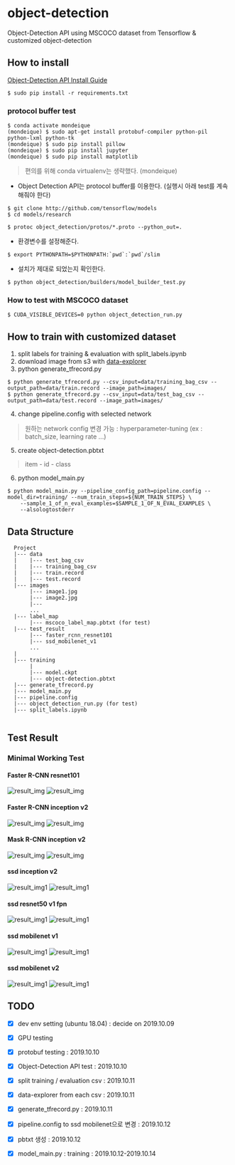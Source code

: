 # object-detection
Object-Detection API using MSCOCO dataset from Tensorflow & customized object-detection

## How to install 
[Object-Detection API Install Guide](https://github.com/tensorflow/models/blob/master/research/object_detection/g3doc/installation.md)
```
$ sudo pip install -r requirements.txt
```
### protocol buffer test
```
$ conda activate mondeique
(mondeique) $ sudo apt-get install protobuf-compiler python-pil python-lxml python-tk
(mondeique) $ sudo pip install pillow
(mondeique) $ sudo pip install jupyter
(mondeique) $ sudo pip install matplotlib 
```
> 편의를 위해 conda virtualenv는 생략했다. (mondeique)
- Object Detection API는 protocol buffer를 이용한다. (실행시 아래 test를 계속 해줘야 한다)
```
$ git clone http://github.com/tensorflow/models
$ cd models/research

$ protoc object_detection/protos/*.proto --python_out=.
```
- 환경변수를 설정해준다.
```
$ export PYTHONPATH=$PYTHONPATH:`pwd`:`pwd`/slim
```
- 설치가 제대로 되었는지 확인한다. 
```
$ python object_detection/builders/model_builder_test.py
```
### How to test with MSCOCO dataset
```
$ CUDA_VISIBLE_DEVICES=0 python object_detection_run.py
```
## How to train with customized dataset

1. split labels for training & evaluation with split_labels.ipynb
2. download image from s3 with [data-explorer](https://github.com/mondeique/data-explorer)
3. python generate_tfrecord.py 
```
$ python generate_tfrecord.py --csv_input=data/training_bag_csv --output_path=data/train.record --image_path=images/
$ python generate_tfrecord.py --csv_input=data/test_bag_csv --output_path=data/test.record --image_path=images/
```

4. change pipeline.config with selected network
> 원하는 network config 변경 가능 : hyperparameter-tuning (ex : batch_size, learning rate ...)
5. create object-detection.pbtxt
> item - id - class
6. python model_main.py
```
$ python model_main.py --pipeline_config_path=pipeline.config --model_dir=training/ --num_train_steps=${NUM_TRAIN_STEPS} \
    --sample_1_of_n_eval_examples=$SAMPLE_1_OF_N_EVAL_EXAMPLES \
    --alsologtostderr
```
## Data Structure
```
  Project
  |--- data
  |    |--- test_bag_csv
  |    |--- training_bag_csv
  |    |--- train.record
  |    |--- test.record
  |--- images
       |--- image1.jpg
       |--- image2.jpg
       |---
       ...
  |--- label_map
       |--- mscoco_label_map.pbtxt (for test)
  |--- test_result
       |--- faster_rcnn_resnet101
       |--- ssd_mobilenet_v1
       ...
  |     
  |--- training
       |        
       |--- model.ckpt 
       |--- object-detection.pbtxt
  |--- generate_tfrecord.py
  |--- model_main.py
  |--- pipeline.config
  |--- object_detection_run.py (for test)
  |--- split_labels.ipynb
       
  ```
## Test Result
### Minimal Working Test
#### Faster R-CNN resnet101
![result_img](./test_result/faster_rcnn_resnet101/result_img2.jpg)
![result_img](./test_result/faster_rcnn_resnet101/result_img3.jpg)
#### Faster R-CNN inception v2
![result_img](./test_result/faster_rcnn_inception_v2/result_img2.jpg)
![result_img](./test_result/faster_rcnn_inception_v2/result_img3.jpg)
#### Mask R-CNN inception v2
![result_img](./test_result/mask_rcnn_inception_v2/result_img2.jpg)
![result_img](./test_result/mask_rcnn_inception_v2/result_img3.jpg)
#### ssd inception v2
![result_img1](./test_result/ssd_inception_v2/result_img2.jpg)
![result_img1](./test_result/ssd_inception_v2/result_img3.jpg)
#### ssd resnet50 v1 fpn
![result_img1](./test_result/ssd_resnet50_v1_fpn/result_img2.jpg)
![result_img1](./test_result/ssd_resnet50_v1_fpn/result_img3.jpg)
#### ssd mobilenet v1
![result_img1](./test_result/ssd_mobilenet_v1/result_img2.jpg)
![result_img1](./test_result/ssd_mobilenet_v1/result_img3.jpg)
#### ssd mobilenet v2
![result_img1](./test_result/ssd_mobilenet_v2/result_img2.jpg)
![result_img1](./test_result/ssd_mobilenet_v2/result_img3.jpg)
## TODO 

- [X] dev env setting (ubuntu 18.04) : decide on 2019.10.09
- [X] GPU testing
- [X] protobuf testing : 2019.10.10
- [X] Object-Detection API test : 2019.10.10
- [X] split training / evaluation csv : 2019.10.11
- [X] data-explorer from each csv : 2019.10.11
- [X] generate_tfrecord.py : 2019.10.11
- [X] pipeline.config to ssd mobilenet으로 변경 : 2019.10.12
- [X] pbtxt 생성 : 2019.10.12
- [X] model_main.py : training : 2019.10.12-2019.10.14

